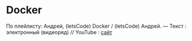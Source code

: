 # Docker

По плейлисту:
Андрей, (letsCode) Docker / (letsCode) Андрей. — Текст : электронный (видеоряд) // YouTube : [сайт](https://www.youtube.com/playlist?list=PLU2ftbIeotGoGFC_2lj-OplT_cItXfu48)